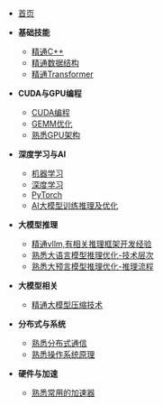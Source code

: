 <!-- _sidebar.md -->

* [首页](/)

* **基础技能**
  * [精通C++](/面试大纲/精通C++.md)
  * [精通数据结构](/面试大纲/精通数据结构.md)
  * [精通Transformer](/面试大纲/精通Transformer.md)

* **CUDA与GPU编程**
  * [CUDA编程](/面试大纲/cuda.md)
  * [GEMM优化](/面试大纲/gemm-opt.md)
  * [熟悉GPU架构](/面试大纲/熟悉GPU架构.md)

* **深度学习与AI**
  * [机器学习](/面试大纲/机器学习.md)
  * [深度学习](/面试大纲/深度学习.md)
  * [PyTorch](/面试大纲/pytorch.md)
  * [AI大模型训练推理及优化](/面试大纲/AI大模型训练推理及优化.md)

* **大模型推理**
  * [精通vllm,有相关推理框架开发经验](/面试大纲/精通vllm,有相关推理框架开发经验.md)
  * [熟悉大语言模型推理优化-技术层次](/面试大纲/熟悉大语言模型推理优化-技术层次.md)
  * [熟悉大预言模型推理优化-推理流程](/面试大纲/熟悉大预言模型推理优化-推理流程.md)

* **大模型相关**
  * [精通大模型压缩技术](/面试大纲/精通大模型压缩技术.md)

* **分布式与系统**
  * [熟悉分布式通信](/面试大纲/熟悉分布式通信.md)
  * [熟悉操作系统原理](/面试大纲/熟悉操作系统原理.md)

* **硬件与加速**
  * [熟悉常用的加速器](/面试大纲/熟悉常用的加速器.md)
